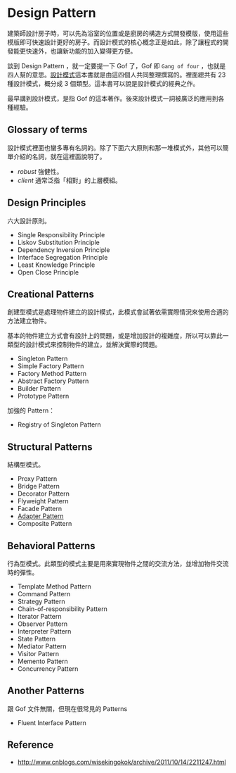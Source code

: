 Design Pattern
==============

建築師設計房子時，可以先為浴室的位置或是廚房的構造方式開發模版，使用這些模版即可快速設計更好的房子。而設計模式的核心概念正是如此，除了讓程式的開發能更快速外，也讓新功能的加入變得更方便。

談到 Design Pattern ，就一定要提一下 Gof 了，Gof 即 `Gang of four` ，也就是四人幫的意思。[設計模式](http://www.amazon.com/exec/obidos/tg/detail/-/0201633612/ref=ase_portlandpatternrA/002-6454224-1040813?v=glance&s=books)這本書就是由這四個人共同整理撰寫的。裡面總共有 23 種設計模式，概分成 3 個類型。這本書可以說是設計模式的經典之作。

最早講到設計模式，是指 Gof 的這本著作。後來設計模式一詞被廣泛的應用到各種經驗。

Glossary of terms
-----------------

設計模式裡面也蠻多專有名詞的。除了下面六大原則和那一堆模式外，其他可以簡單介紹的名詞，就在這裡面說明了。

* *robust* 強健性。
* *client* 通常泛指「相對」的上層模組。

Design Principles
-----------------

六大設計原則。

* Single Responsibility Principle
* Liskov Substitution Principle
* Dependency Inversion Principle
* Interface Segregation Principle
* Least Knowledge Principle
* Open Close Principle

Creational Patterns
-------------------

創建型模式是處理物件建立的設計模式，此模式會試著依需實際情況來使用合適的方法建立物件。

基本的物件建立方式會有設計上的問題，或是增加設計的複雜度，所以可以靠此一類型的設計模式來控制物件的建立，並解決實際的問題。

* Singleton Pattern
* Simple Factory Pattern
* Factory Method Pattern
* Abstract Factory Pattern
* Builder Pattern
* Prototype Pattern

加強的 Pattern：

* Registry of Singleton Pattern

Structural Patterns
-------------------

結構型模式。

* Proxy Pattern
* Bridge Pattern
* Decorator Pattern
* Flyweight Pattern
* Facade Pattern
* [Adapter Pattern](adapter-pattern)
* Composite Pattern

Behavioral Patterns
-------------------

行為型模式。此類型的模式主要是用來實現物件之間的交流方法，並增加物件交流時的彈性。

* Template Method Pattern
* Command Pattern
* Strategy Pattern
* Chain-of-responsibility Pattern
* Iterator Pattern
* Observer Pattern
* Interpreter Pattern
* State Pattern
* Mediator Pattern
* Visitor Pattern
* Memento Pattern
* Concurrency Pattern

Another Patterns
----------------

跟 Gof 文件無關，但現在很常見的 Patterns

* Fluent Interface Pattern

Reference
---------

* http://www.cnblogs.com/wisekingokok/archive/2011/10/14/2211247.html
